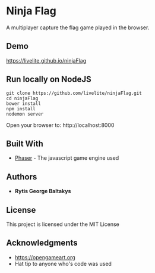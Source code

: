 # Ninja Flag

A multiplayer capture the flag game played in the browser.

## Demo

https://livelite.github.io/ninjaFlag

## Run locally on NodeJS

```
git clone https://github.com/livelite/ninjaFlag.git
cd ninjaFlag
bower install
npm install
nodemon server
```

Open your browser to:
http://localhost:8000

## Built With

* [Phaser](https://phaser.io/) - The javascript game engine used

## Authors

* **Rytis George Baltakys**

## License

This project is licensed under the MIT License

## Acknowledgments

* https://opengameart.org
* Hat tip to anyone who's code was used
